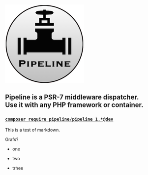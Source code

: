 <!DOCTYPE html>
<html lang="en-us">
  <head>
    <meta charset="UTF-8">
    <title>Pipeline</title>
    <meta name="viewport" content="width=device-width, initial-scale=1">
    <link rel="stylesheet" type="text/css" href="stylesheets/normalize.css" media="screen">
    <link href='http://fonts.googleapis.com/css?family=Open+Sans:400,700' rel='stylesheet' type='text/css'>
    <link rel="stylesheet" type="text/css" href="stylesheets/stylesheet.css" media="screen">
    <link rel="stylesheet" type="text/css" href="stylesheets/github-light.css" media="screen">
  </head>
  <body>
    <section class="page-header">
      <img src="/pipeline-256.png" />
      <h2 class="project-tagline">Pipeline is a PSR-7 middleware dispatcher.<br />Use it with any PHP framework or container.</h2>
      <h3><a href="https://github.com/pipelinephp/Pipeline.Pipeline"><code>composer require pipeline/pipeline 1.*@dev</code></a></h3>
    </section>
    <section>

This is a test of markdown.

Grafs?

- one
- two
- trhee


    </section>
  </body>
</html>

